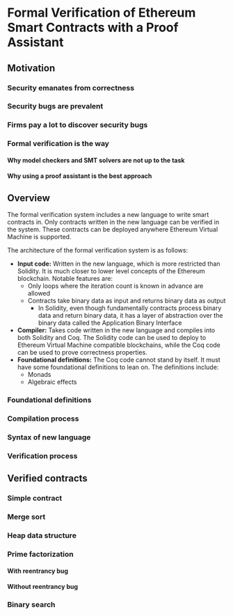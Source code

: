 # Formal Verification of Ethereum Smart Contracts with a Proof Assistant
## Motivation
### Security emanates from correctness
### Security bugs are prevalent
### Firms pay a lot to discover security bugs
### Formal verification is the way
#### Why model checkers and SMT solvers are not up to the task
#### Why using a proof assistant is the best approach
## Overview
The formal verification system includes a new language to write smart contracts in. Only contracts written in the new language can be verified in the system. These contracts can be deployed anywhere Ethereum Virtual Machine is supported.

The architecture of the formal verification system is as follows:
- **Input code:** Written in the new language, which is more restricted than Solidity. It is much closer to lower level concepts of the Ethereum blockchain. Notable features are:
  + Only loops where the iteration count is known in advance are allowed
  + Contracts take binary data as input and returns binary data as output
    * In Solidity, even though fundamentally contracts process binary data and return binary data, it has a layer of abstraction over the binary data called the Application Binary Interface
- **Compiler:** Takes code written in the new language and compiles into both Solidity and Coq. The Solidity code can be used to deploy to Ethereum Virtual Machine compatible blockchains, while the Coq code can be used to prove correctness properties.
- **Foundational definitions:** The Coq code cannot stand by itself. It must have some foundational definitions to lean on. The definitions include:
  + Monads
  + Algebraic effects
### Foundational definitions
### Compilation process
### Syntax of new language
### Verification process
## Verified contracts
### Simple contract
### Merge sort
### Heap data structure
### Prime factorization
#### With reentrancy bug
#### Without reentrancy bug
### Binary search
